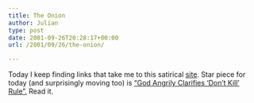 ```yaml
---
title: The Onion
author: Julian
type: post
date: 2001-09-26T20:28:17+00:00
url: /2001/09/26/the-onion/

---
```

Today I keep finding links that take me to this satirical [site][1]. Star piece for today (and surprisingly moving too) is [&#8220;God Angrily Clarifies &#8216;Don&#8217;t Kill&#8217; Rule&#8221;.][2] Read it.

 [1]: http://www.theonion.com/onion3734/
 [2]: http://www.theonion.com/onion3734/god_clarifies_dont_kill.html